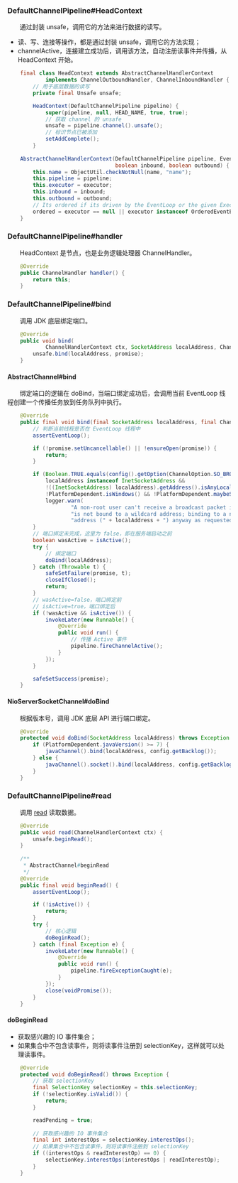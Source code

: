 ### DefaultChannelPipeline#HeadContext
　　通过封装 unsafe，调用它的方法来进行数据的读写。

- 读、写、连接等操作，都是通过封装 unsafe，调用它的方法实现；
- channelActive，连接建立成功后，调用该方法，自动注册读事件并传播，从 HeadContext 开始。

```java
    final class HeadContext extends AbstractChannelHandlerContext
            implements ChannelOutboundHandler, ChannelInboundHandler {
        // 用于底层数据的读写
        private final Unsafe unsafe;

        HeadContext(DefaultChannelPipeline pipeline) {
            super(pipeline, null, HEAD_NAME, true, true);
            // 获取 channel 的 unsafe
            unsafe = pipeline.channel().unsafe();
            // 标识节点已被添加
            setAddComplete();
        }
        
    AbstractChannelHandlerContext(DefaultChannelPipeline pipeline, EventExecutor executor, String name,
                                  boolean inbound, boolean outbound) {
        this.name = ObjectUtil.checkNotNull(name, "name");
        this.pipeline = pipeline;
        this.executor = executor;
        this.inbound = inbound;
        this.outbound = outbound;
        // Its ordered if its driven by the EventLoop or the given Executor is an instanceof OrderedEventExecutor.
        ordered = executor == null || executor instanceof OrderedEventExecutor;
    }
```

### DefaultChannelPipeline#handler 
　　HeadContext 是节点，也是业务逻辑处理器 ChannelHandler。

```java
    @Override
    public ChannelHandler handler() {
        return this;
    }
```

### DefaultChannelPipeline#bind
　　调用 JDK 底层绑定端口。

```java
    @Override
    public void bind(
            ChannelHandlerContext ctx, SocketAddress localAddress, ChannelPromise promise) {
        unsafe.bind(localAddress, promise);
    }
```

#### AbstractChannel#bind
　　绑定端口的逻辑在 doBind，当端口绑定成功后，会调用当前 EventLoop 线程创建一个传播任务放到任务队列中执行。

```java
    @Override
    public final void bind(final SocketAddress localAddress, final ChannelPromise promise) {
        // 判断当前线程是否在 EventLoop 线程中
        assertEventLoop();

        if (!promise.setUncancellable() || !ensureOpen(promise)) {
            return;
        }

        if (Boolean.TRUE.equals(config().getOption(ChannelOption.SO_BROADCAST)) &&
            localAddress instanceof InetSocketAddress &&
            !((InetSocketAddress) localAddress).getAddress().isAnyLocalAddress() &&
            !PlatformDependent.isWindows() && !PlatformDependent.maybeSuperUser()) {
            logger.warn(
                    "A non-root user can't receive a broadcast packet if the socket " +
                    "is not bound to a wildcard address; binding to a non-wildcard " +
                    "address (" + localAddress + ") anyway as requested.");
        }
        // 端口绑定未完成，这里为 false，即在服务端启动之前
        boolean wasActive = isActive();
        try {
            // 绑定端口
            doBind(localAddress);
        } catch (Throwable t) {
            safeSetFailure(promise, t);
            closeIfClosed();
            return;
        }
        // wasActive=false，端口绑定前
        // isActive=true，端口绑定后
        if (!wasActive && isActive()) {
            invokeLater(new Runnable() {
                @Override
                public void run() {
                    // 传播 Active 事件
                    pipeline.fireChannelActive();
                }
            });
        }

        safeSetSuccess(promise);
    }
```

#### NioServerSocketChannel#doBind
　　根据版本号，调用 JDK 底层 API 进行端口绑定。

```java
    @Override
    protected void doBind(SocketAddress localAddress) throws Exception {
        if (PlatformDependent.javaVersion() >= 7) {
            javaChannel().bind(localAddress, config.getBacklog());
        } else {
            javaChannel().socket().bind(localAddress, config.getBacklog());
        }
    }
```

### DefaultChannelPipeline#read 
　　调用 [read](https://github.com/martin-1992/Netty-Notes/blob/master/%E6%96%B0%E8%BF%9E%E6%8E%A5%E7%9A%84%E6%8E%A5%E5%85%A5/DefaultChannelPipeline%23read.md) 读取数据。

```java
    @Override
    public void read(ChannelHandlerContext ctx) {
        unsafe.beginRead();
    }
        
    /**
     * AbstractChannel#beginRead
     */
    @Override
    public final void beginRead() {
        assertEventLoop();

        if (!isActive()) {
            return;
        }
        try {
            // 核心逻辑
            doBeginRead();
        } catch (final Exception e) {
            invokeLater(new Runnable() {
                @Override
                public void run() {
                    pipeline.fireExceptionCaught(e);
                }
            });
            close(voidPromise());
        }
    }
```

#### doBeginRead

- 获取感兴趣的 IO 事件集合；
- 如果集合中不包含读事件，则将读事件注册到 selectionKey，这样就可以处理读事件。

```java
    @Override
    protected void doBeginRead() throws Exception {
        // 获取 selectionKey
        final SelectionKey selectionKey = this.selectionKey;
        if (!selectionKey.isValid()) {
            return;
        }

        readPending = true;
        
        // 获取感兴趣的 IO 事件集合
        final int interestOps = selectionKey.interestOps();
        // 如果集合中不包含读事件，则将读事件注册到 selectionKey
        if ((interestOps & readInterestOp) == 0) {
            selectionKey.interestOps(interestOps | readInterestOp);
        }
    }
```

